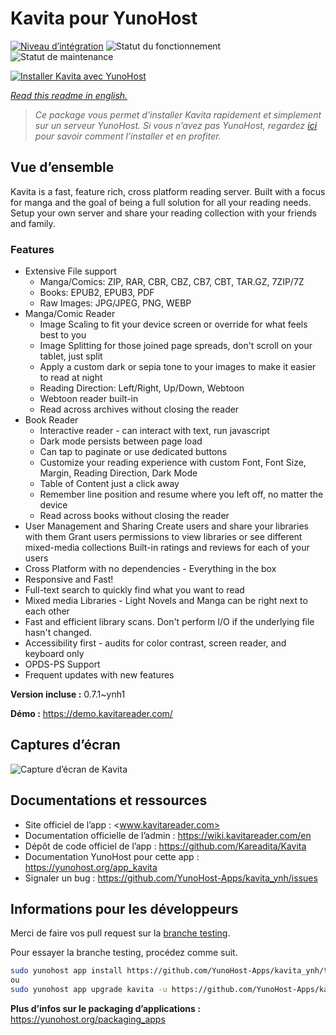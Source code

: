 <!--
N.B.: This README was automatically generated by https://github.com/YunoHost/apps/tree/master/tools/README-generator
It shall NOT be edited by hand.
-->

# Kavita pour YunoHost

[![Niveau d’intégration](https://dash.yunohost.org/integration/kavita.svg)](https://dash.yunohost.org/appci/app/kavita) ![Statut du fonctionnement](https://ci-apps.yunohost.org/ci/badges/kavita.status.svg) ![Statut de maintenance](https://ci-apps.yunohost.org/ci/badges/kavita.maintain.svg)

[![Installer Kavita avec YunoHost](https://install-app.yunohost.org/install-with-yunohost.svg)](https://install-app.yunohost.org/?app=kavita)

*[Read this readme in english.](./README.md)*

> *Ce package vous permet d’installer Kavita rapidement et simplement sur un serveur YunoHost.
Si vous n’avez pas YunoHost, regardez [ici](https://yunohost.org/#/install) pour savoir comment l’installer et en profiter.*

## Vue d’ensemble

Kavita is a fast, feature rich, cross platform reading server. Built with a focus for manga and the goal of being a full solution for all your reading needs. Setup your own server and share your reading collection with your friends and family.

### Features

- Extensive File support
    - Manga/Comics: ZIP, RAR, CBR, CBZ, CB7, CBT, TAR.GZ, 7ZIP/7Z
    - Books: EPUB2, EPUB3, PDF
    - Raw Images: JPG/JPEG, PNG, WEBP
- Manga/Comic Reader
    - Image Scaling to fit your device screen or override for what feels best to you
    - Image Splitting for those joined page spreads, don't scroll on your tablet, just split
    - Apply a custom dark or sepia tone to your images to make it easier to read at night
    - Reading Direction: Left/Right, Up/Down, Webtoon
    - Webtoon reader built-in
    - Read across archives without closing the reader
- Book Reader
    - Interactive reader - can interact with text, run javascript
    - Dark mode persists between page load
    - Can tap to paginate or use dedicated buttons
    - Customize your reading experience with custom Font, Font Size, Margin, Reading Direction, Dark Mode
    - Table of Content just a click away
    - Remember line position and resume where you left off, no matter the device
    - Read across books without closing the reader
- User Management and Sharing
        Create users and share your libraries with them
        Grant users permissions to view libraries or see different mixed-media collections
        Built-in ratings and reviews for each of your users
- Cross Platform with no dependencies - Everything in the box
- Responsive and Fast!
- Full-text search to quickly find what you want to read
- Mixed media Libraries - Light Novels and Manga can be right next to each other
- Fast and efficient library scans. Don't perform I/O if the underlying file hasn't changed.
- Accessibility first - audits for color contrast, screen reader, and keyboard only
- OPDS-PS Support
- Frequent updates with new features



**Version incluse :** 0.7.1~ynh1

**Démo :** https://demo.kavitareader.com/

## Captures d’écran

![Capture d’écran de Kavita](./doc/screenshots/screenshot.gif)

## Documentations et ressources

* Site officiel de l’app : <www.kavitareader.com>
* Documentation officielle de l’admin : <https://wiki.kavitareader.com/en>
* Dépôt de code officiel de l’app : <https://github.com/Kareadita/Kavita>
* Documentation YunoHost pour cette app : <https://yunohost.org/app_kavita>
* Signaler un bug : <https://github.com/YunoHost-Apps/kavita_ynh/issues>

## Informations pour les développeurs

Merci de faire vos pull request sur la [branche testing](https://github.com/YunoHost-Apps/kavita_ynh/tree/testing).

Pour essayer la branche testing, procédez comme suit.

``` bash
sudo yunohost app install https://github.com/YunoHost-Apps/kavita_ynh/tree/testing --debug
ou
sudo yunohost app upgrade kavita -u https://github.com/YunoHost-Apps/kavita_ynh/tree/testing --debug
```

**Plus d’infos sur le packaging d’applications :** <https://yunohost.org/packaging_apps>